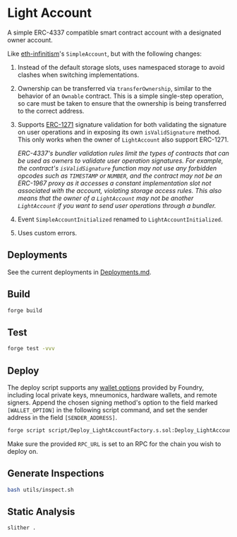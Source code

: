 # Light Account

A simple ERC-4337 compatible smart contract account with a designated owner account.

Like [eth-infinitism](https://github.com/eth-infinitism/account-abstraction)'s `SimpleAccount`, but with the following changes:

1. Instead of the default storage slots, uses namespaced storage to avoid clashes when switching implementations.

2. Ownership can be transferred via `transferOwnership`, similar to the behavior of an `Ownable` contract. This is a simple single-step operation, so care must be taken to ensure that the ownership is being transferred to the correct address.

3. Supports [ERC-1271](https://eips.ethereum.org/EIPS/eip-1271) signature validation for both validating the signature on user operations and in exposing its own `isValidSignature` method. This only works when the owner of `LightAccount` also support ERC-1271.

   _ERC-4337's bundler validation rules limit the types of contracts that can be used as owners to validate user operation signatures. For example, the contract's `isValidSignature` function may not use any forbidden opcodes such as `TIMESTAMP` or `NUMBER`, and the contract may not be an ERC-1967 proxy as it accesses a constant implementation slot not associated with the account, violating storage access rules. This also means that the owner of a `LightAccount` may not be another `LightAccount` if you want to send user operations through a bundler._

4. Event `SimpleAccountInitialized` renamed to `LightAccountInitialized`.

5. Uses custom errors.

## Deployments

See the current deployments in [Deployments.md](./Deployments.md).

## Build

```bash
forge build
```

## Test

```bash
forge test -vvv
```

## Deploy

The deploy script supports any [wallet options](https://book.getfoundry.sh/reference/forge/forge-script#wallet-options---raw) provided by Foundry, including local private keys, mneumonics, hardware wallets, and remote signers. Append the chosen signing method's option to the field marked `[WALLET_OPTION]` in the following script command, and set the sender address in the field `[SENDER_ADDRESS]`.

```bash
forge script script/Deploy_LightAccountFactory.s.sol:Deploy_LightAccountFactory [WALLET_OPTION] --sender [SENDER_ADDRESS]--rpc-url [RPC_URL] -vvvv --broadcast --verify 
```

Make sure the provided `RPC_URL` is set to an RPC for the chain you wish to deploy on.

## Generate Inspections

```bash
bash utils/inspect.sh
```

## Static Analysis

```bash
slither .
```
